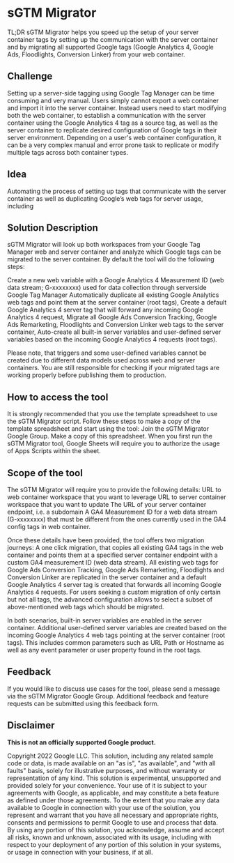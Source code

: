 # sGTM Migrator
TL;DR sGTM Migrator helps you speed up the setup of your server container tags by setting up the communication with the server container and by migrating all supported Google tags (Google Analytics 4, Google Ads, Floodlights, Conversion Linker) from your web container. 

## Challenge
Setting up a server-side tagging using Google Tag Manager can be time consuming and very manual. Users simply cannot export a web container and import it into the server container. Instead users need to start modifying both the web container, to establish a communication with the server container using the Google Analytics 4 tag as a source tag, as well as the server container to replicate desired configuration of Google tags in their server environment.
Depending on a user's web container configuration, it can be a very complex manual and error prone task to replicate or modify multiple tags across both container types.

## Idea
Automating the process of setting up tags that communicate with the server container as well as duplicating Google’s web tags for server usage, including
## Solution Description

sGTM Migrator will look up both workspaces from your Google Tag Manager web and server container and analyze which Google tags can be migrated to the server container. By default the tool will do the following steps:

Create a new web variable with a Google Analytics 4 Measurement ID (web data stream; G-xxxxxxxx) used for data collection through serverside Google Tag Manager
Automatically duplicate all existing Google Analytics web tags and point them at the server container (root tags),
Create a default Google Analytics 4 server tag that will forward any incoming Google Analytics 4 request,
Migrate all Google Ads Conversion Tracking, Google Ads Remarketing, Floodlights and Conversion Linker web tags to the server container,
Auto-create all built-in server variables and user-defined server variables based on the incoming Google Analytics 4 requests (root tags). 

Please note, that triggers and some user-defined variables cannot be created due to different data models used across web and server containers. You are still responsible for checking if your migrated tags are working properly before publishing them to production.

## How to access the tool
It is strongly recommended that you use the template spreadsheet to use the sGTM Migrator script. Follow these steps to make a copy of the template spreadsheet and start using the tool:
Join the sGTM Migrator Google Group.
Make a copy of this spreadsheet.
When you first run the sGTM Migrator tool, Google Sheets will require you to authorize the usage of Apps Scripts within the sheet.

## Scope of the tool
The sGTM Migrator will require you to provide the following details:
URL to web container workspace that you want to leverage
URL to server container workspace that you want to update
The URL of your server container endpoint, i.e. a subdomain 
A GA4 Measurement ID for a web data stream (G-xxxxxxxx) that must be different from the ones currently used in the GA4 config tags in web container.

Once these details have been provided, the tool offers two migration journeys:
A one click migration, that copies all existing GA4 tags in the web container and points them at a specified server container endpoint with a custom GA4 measurement ID (web data stream). All existing web tags for Google Ads Conversion Tracking, Google Ads Remarketing, Floodlights and Conversion Linker are replicated in the server container and a default Google Analytics 4 server tag is created that forwards all incoming Google Analytics 4 requests. 
For users seeking a custom migration of only certain but not all tags, the advanced configuration allows to select a subset of above-mentioned web tags which should be migrated. 

In both scenarios, built-in server variables are enabled in the server container. Additional user-defined server variables are created based on the incoming Google Analytics 4 web tags pointing at the server container (root tags). This includes common parameters such as URL Path or Hostname as well as any event parameter or user property found in the root tags.

## Feedback
If you would like to discuss use cases for the tool, please send a message via the sGTM Migrator Google Group.
Additional feedback and feature requests can be submitted using this feedback form. 

## Disclaimer
__This is not an officially supported Google product.__

Copyright 2022 Google LLC. This solution, including any related sample code or data, is made available on an "as is", "as available", and "with all faults" basis, solely for illustrative purposes, and without warranty or representation of any kind. This solution is experimental, unsupported and provided solely for your convenience. Your use of it is subject to your agreements with Google, as applicable, and may constitute a beta feature as defined under those agreements.
To the extent that you make any data available to Google in connection with your use of the solution, you represent and warrant that you have all necessary and appropriate rights, consents and permissions to permit Google to use and process that data. By using any portion of this solution, you acknowledge, assume and accept all risks, known and unknown, associated with its usage, including with respect to your deployment of any portion of this solution in your systems, or usage in connection with your business, if at all.
